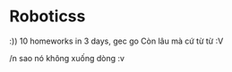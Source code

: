 # Roboticss
:)) 10 homeworks in 3 days, gec go
Còn lâu mà cứ từ từ :V

/n sao nó không xuống dòng :v
